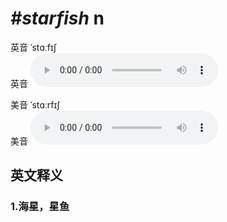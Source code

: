 # ***\#starfish*** n
英音 ˈstɑːfɪʃ  
英音
<audio src="./media/starfish1_AAC.aac" controls="controls"></audio>

美音 ˈstɑːrfɪʃ  
美音
<audio src="./media/starfish2_AAC.aac" controls="controls"></audio>



  

英文释义
---
### 1.**海星，星鱼**  


